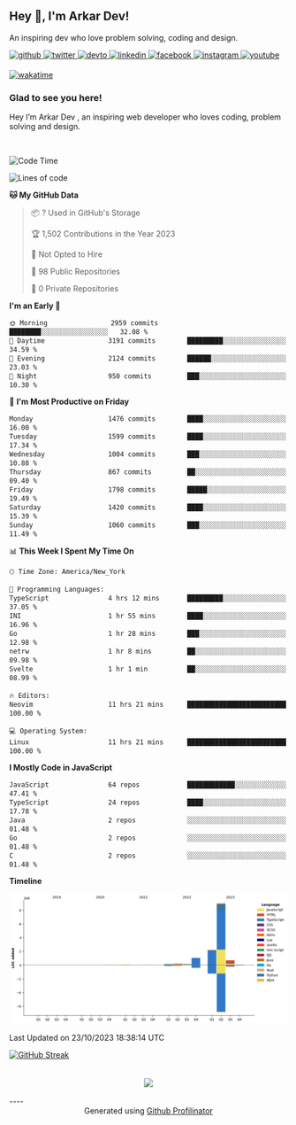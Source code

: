 ## Hey 👋, I'm Arkar Dev!  

An inspiring dev who love problem solving, coding and design.

<a href="https://github.com/Riley1101" target="_blank">
<img src=https://img.shields.io/badge/github-%2324292e.svg?&style=for-the-badge&logo=github&logoColor=white alt=github style="margin-bottom: 5px;" />
</a>
<a href="https://twitter.com/arkardev" target="_blank">
<img src=https://img.shields.io/badge/twitter-%2300acee.svg?&style=for-the-badge&logo=twitter&logoColor=white alt=twitter style="margin-bottom: 5px;" />
</a>
<a href="https://dev.to/riley1101" target="_blank">
<img src=https://img.shields.io/badge/dev.to-%2308090A.svg?&style=for-the-badge&logo=dev.to&logoColor=white alt=devto style="margin-bottom: 5px;" />
</a>
<a href="https://linkedin.com/in/arkar-kaung-myat" target="_blank">
<img src=https://img.shields.io/badge/linkedin-%231E77B5.svg?&style=for-the-badge&logo=linkedin&logoColor=white alt=linkedin style="margin-bottom: 5px;" />
</a>
<a href="https://www.facebook.com/riley.eileen.75" target="_blank">
<img src=https://img.shields.io/badge/facebook-%232E87FB.svg?&style=for-the-badge&logo=facebook&logoColor=white alt=facebook style="margin-bottom: 5px;" />
</a>
<a href="https://instagram.com/rileys1101" target="_blank">
<img src=https://img.shields.io/badge/instagram-%23000000.svg?&style=for-the-badge&logo=instagram&logoColor=white alt=instagram style="margin-bottom: 5px;" />
</a>
<a href="https://www.youtube.com/channel/UC_RfEQCC3gL2AzsFFAABikg" target="_blank">
<img src=https://img.shields.io/badge/youtube-%23EE4831.svg?&style=for-the-badge&logo=youtube&logoColor=white alt=youtube style="margin-bottom: 5px;" />
</a>  
  
[![wakatime](https://wakatime.com/badge/user/cf23b6e3-75f8-4c04-b0e3-273191c8d2ec.svg)](https://wakatime.com/@cf23b6e3-75f8-4c04-b0e3-273191c8d2ec)


### Glad to see you here!  
Hey I’m Arkar Dev , an inspiring web developer who loves coding, problem solving and design.

<br/>

<!--START_SECTION:waka-->
![Code Time](http://img.shields.io/badge/Code%20Time-680%20hrs%2057%20mins-blue)

![Lines of code](https://img.shields.io/badge/From%20Hello%20World%20I%27ve%20Written-13.7%20million%20lines%20of%20code-blue)

**🐱 My GitHub Data** 

> 📦 ? Used in GitHub's Storage 
 > 
> 🏆 1,502 Contributions in the Year 2023
 > 
> 🚫 Not Opted to Hire
 > 
> 📜 98 Public Repositories 
 > 
> 🔑 0 Private Repositories 
 > 
**I'm an Early 🐤** 

```text
🌞 Morning                2959 commits        ████████░░░░░░░░░░░░░░░░░   32.08 % 
🌆 Daytime                3191 commits        █████████░░░░░░░░░░░░░░░░   34.59 % 
🌃 Evening                2124 commits        ██████░░░░░░░░░░░░░░░░░░░   23.03 % 
🌙 Night                  950 commits         ███░░░░░░░░░░░░░░░░░░░░░░   10.30 % 
```
📅 **I'm Most Productive on Friday** 

```text
Monday                   1476 commits        ████░░░░░░░░░░░░░░░░░░░░░   16.00 % 
Tuesday                  1599 commits        ████░░░░░░░░░░░░░░░░░░░░░   17.34 % 
Wednesday                1004 commits        ███░░░░░░░░░░░░░░░░░░░░░░   10.88 % 
Thursday                 867 commits         ██░░░░░░░░░░░░░░░░░░░░░░░   09.40 % 
Friday                   1798 commits        █████░░░░░░░░░░░░░░░░░░░░   19.49 % 
Saturday                 1420 commits        ████░░░░░░░░░░░░░░░░░░░░░   15.39 % 
Sunday                   1060 commits        ███░░░░░░░░░░░░░░░░░░░░░░   11.49 % 
```


📊 **This Week I Spent My Time On** 

```text
🕑︎ Time Zone: America/New_York

💬 Programming Languages: 
TypeScript               4 hrs 12 mins       █████████░░░░░░░░░░░░░░░░   37.05 % 
INI                      1 hr 55 mins        ████░░░░░░░░░░░░░░░░░░░░░   16.96 % 
Go                       1 hr 28 mins        ███░░░░░░░░░░░░░░░░░░░░░░   12.98 % 
netrw                    1 hr 8 mins         ██░░░░░░░░░░░░░░░░░░░░░░░   09.98 % 
Svelte                   1 hr 1 min          ██░░░░░░░░░░░░░░░░░░░░░░░   08.99 % 

🔥 Editors: 
Neovim                   11 hrs 21 mins      █████████████████████████   100.00 % 

💻 Operating System: 
Linux                    11 hrs 21 mins      █████████████████████████   100.00 % 
```

**I Mostly Code in JavaScript** 

```text
JavaScript               64 repos            ████████████░░░░░░░░░░░░░   47.41 % 
TypeScript               24 repos            ████░░░░░░░░░░░░░░░░░░░░░   17.78 % 
Java                     2 repos             ░░░░░░░░░░░░░░░░░░░░░░░░░   01.48 % 
Go                       2 repos             ░░░░░░░░░░░░░░░░░░░░░░░░░   01.48 % 
C                        2 repos             ░░░░░░░░░░░░░░░░░░░░░░░░░   01.48 % 
```



**Timeline**

![Lines of Code chart](https://raw.githubusercontent.com/Riley1101/Riley1101/main/assets/bar_graph.png)


 Last Updated on 23/10/2023 18:38:14 UTC
<!--END_SECTION:waka-->

[![GitHub Streak](https://streak-stats.demolab.com?user=Riley1101)](https://git.io/streak-stats)
  
<br/>  
<div align="center">
<img src="https://komarev.com/ghpvc/?username=Riley1101&&style=flat-square" align="center" />
</div>  
<br/>  
----
<div align="center">Generated using <a href="https://profilinator.rishav.dev/" target="_blank">Github Profilinator</a></div>

